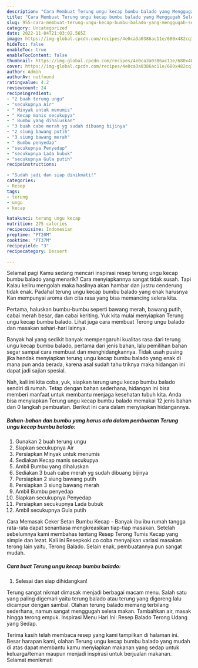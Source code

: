 ```yaml
---
description: "Cara Membuat Terung ungu kecap bumbu balado yang Menggugah Selera "
title: "Cara Membuat Terung ungu kecap bumbu balado yang Menggugah Selera "
slug: 955-cara-membuat-terung-ungu-kecap-bumbu-balado-yang-menggugah-selera
category: Uncategorized
date: 2022-11-04T21:03:02.565Z
image: https://img-global.cpcdn.com/recipes/4e0ca3a0386ac11e/680x482cq70/terung-ungu-kecap-bumbu-balado-foto-resep-utama.jpg
hideToc: false
enableToc: true
enableTocContent: false
thumbnail: https://img-global.cpcdn.com/recipes/4e0ca3a0386ac11e/680x482cq70/terung-ungu-kecap-bumbu-balado-foto-resep-utama.jpg
cover: https://img-global.cpcdn.com/recipes/4e0ca3a0386ac11e/680x482cq70/terung-ungu-kecap-bumbu-balado-foto-resep-utama.jpg
author: Admin
authorAv: notfound
ratingvalue: 4.2
reviewcount: 24
recipeingredient:
- "2 buah terung ungu"
- "secukupnya Air"
- " Minyak untuk menumis"
- " Kecap manis secukupya"
- " Bumbu yang dihaluskan"
- "3 buah cabe merah yg sudah dibuang bijinya"
- "2 siung bawang putih"
- "3 siung bawang merah"
- " Bumbu penyedap"
- "secukupnya Penyedap"
- "secukupnya Lada bubuk"
- "secukupnya Gula putih"
recipeinstructions:

- "Sudah jadi dan siap dinikmati!"
categories:
- Resep
tags:
- terung
- ungu
- kecap

katakunci: terung ungu kecap 
nutrition: 275 calories
recipecuisine: Indonesian
preptime: "PT20M"
cooktime: "PT37M"
recipeyield: "3"
recipecategory: Dessert

---
```



Selamat pagi Kamu sedang mencari inspirasi resep terung ungu kecap bumbu balado yang menarik? Cara menyiapkannya sangat tidak susah. Tapi Kalau keliru mengolah maka hasilnya akan hambar dan justru cenderung tidak enak. Padahal terung ungu kecap bumbu balado yang enak harusnya Kan mempunyai aroma dan cita rasa yang bisa memancing selera kita.


Pertama, haluskan bumbu-bumbu seperti bawang merah, bawang putih, cabai merah besar, dan cabai keriting. Yuk kita mulai menyiapkan Terung ungu kecap bumbu balado. Lihat juga cara membuat Terong ungu balado dan masakan sehari-hari lainnya.

Banyak hal yang sedikit banyak mempengaruhi kualitas rasa dari terung ungu kecap bumbu balado, pertama dari jenis bahan, lalu pemilihan bahan segar sampai cara membuat dan menghidangkannya. Tidak usah pusing jika hendak menyiapkan terung ungu kecap bumbu balado yang enak di mana pun anda berada, karena asal sudah tahu triknya maka hidangan ini dapat jadi sajian spesial.


Nah, kali ini kita coba, yuk, siapkan terung ungu kecap bumbu balado sendiri di rumah. Tetap dengan bahan sederhana, hidangan ini bisa memberi manfaat untuk membantu menjaga kesehatan tubuh kita. Anda bisa menyiapkan Terung ungu kecap bumbu balado memakai 12 jenis bahan dan 0 langkah pembuatan. Berikut ini cara dalam menyiapkan hidangannya.

<!--inarticleads1-->

##### Bahan-bahan dan bumbu yang harus ada dalam pembuatan Terung ungu kecap bumbu balado:

1. Gunakan 2 buah terung ungu
1. Siapkan secukupnya Air
1. Persiapkan  Minyak untuk menumis
1. Sediakan  Kecap manis secukupya
1. Ambil  Bumbu yang dihaluskan
1. Sediakan 3 buah cabe merah yg sudah dibuang bijinya
1. Persiapkan 2 siung bawang putih
1. Persiapkan 3 siung bawang merah
1. Ambil  Bumbu penyedap
1. Siapkan secukupnya Penyedap
1. Persiapkan secukupnya Lada bubuk
1. Ambil secukupnya Gula putih


Cara Memasak Ceker Setan Bumbu Kecap - Banyak ibu ibu rumah tangga rata-rata dapat senantiasa mengkreasikan tiap-tiap masakan. Setelah sebelumnya kami membahas tentang Resep Terong Tumis Kecap yang simple dan lezat. Kali ini Resepkoki.co coba menyajikan variasi masakan terong lain yaitu, Terong Balado. Selain enak, pembuatannya pun sangat mudah. 

<!--inarticleads2-->

##### Cara buat Terung ungu kecap bumbu balado:


1. Selesai dan siap dihidangkan!

Terung sangat nikmat dimasak menjadi berbagai macam menu. Salah satu yang paling digemari yaitu terung balado atau terung yang digoreng lalu dicampur dengan sambal. Olahan terung balado memang terbilang sederhana, namun sangat menggugah selera makan. Tambahkan air, masak hingga terong empuk. Inspirasi Menu Hari Ini: Resep Balado Terong Udang yang Sedap. 

Terima kasih telah membaca resep yang kami tampilkan di halaman ini. Besar harapan kami, olahan Terung ungu kecap bumbu balado yang mudah di atas dapat membantu kamu menyiapkan makanan yang sedap untuk keluarga/teman maupun menjadi inspirasi untuk berjualan makanan. Selamat menikmati
